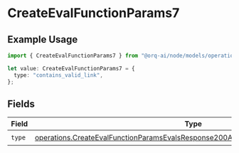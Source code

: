 # CreateEvalFunctionParams7

## Example Usage

```typescript
import { CreateEvalFunctionParams7 } from "@orq-ai/node/models/operations";

let value: CreateEvalFunctionParams7 = {
  type: "contains_valid_link",
};
```

## Fields

| Field                                                                                                                                                                                    | Type                                                                                                                                                                                     | Required                                                                                                                                                                                 | Description                                                                                                                                                                              |
| ---------------------------------------------------------------------------------------------------------------------------------------------------------------------------------------- | ---------------------------------------------------------------------------------------------------------------------------------------------------------------------------------------- | ---------------------------------------------------------------------------------------------------------------------------------------------------------------------------------------- | ---------------------------------------------------------------------------------------------------------------------------------------------------------------------------------------- |
| `type`                                                                                                                                                                                   | [operations.CreateEvalFunctionParamsEvalsResponse200ApplicationJSONResponseBodyType](../../models/operations/createevalfunctionparamsevalsresponse200applicationjsonresponsebodytype.md) | :heavy_check_mark:                                                                                                                                                                       | N/A                                                                                                                                                                                      |